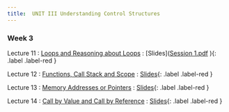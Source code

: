 ```yaml
---
title:  UNIT III Understanding Control Structures
---
```


### Week 3


Lecture 11
  : [Loops and Reasoning about Loops](#)
    : [Slides]([Session 1.pdf](https://github.com/rubcstswe/cstswe-dsf101.github.io/files/12245777/Session.1.pdf)
){: .label .label-red }
  
Lecture 12
  : [Functions, Call Stack and Scope](#)
    : [Slides](#){: .label .label-red }

Lecture 13
  : [Memory Addresses or Pointers](#)
    : [Slides](#){: .label .label-red }
  
Lecture 14
  : [Call by Value and Call by Reference](#)
    : [Slides](#){: .label .label-red }
  
  
